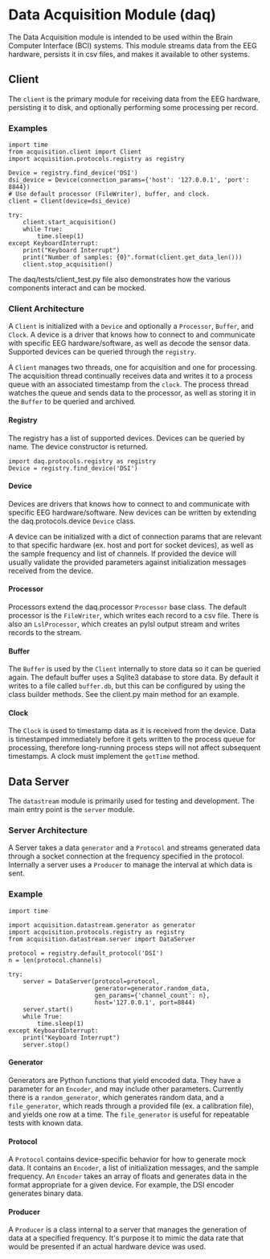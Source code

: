 # Data Acquisition Module (daq)

The Data Acquisition module is intended to be used within the Brain Computer Interface (BCI) systems. This module streams data from the EEG hardware, persists it in csv files, and makes it available to other systems.

## Client

The `client` is the primary module for receiving data from the EEG hardware, persisting it to disk, and optionally performing some processing per record.

### Examples

    import time
    from acquisition.client import Client
    import acquisition.protocols.registry as registry

    Device = registry.find_device('DSI')
    dsi_device = Device(connection_params={'host': '127.0.0.1', 'port': 8844})
    # Use default processor (FileWriter), buffer, and clock.
    client = Client(device=dsi_device)

    try:
        client.start_acquisition()
        while True:
            time.sleep(1)
    except KeyboardInterrupt:
        print("Keyboard Interrupt")
        print("Number of samples: {0}".format(client.get_data_len()))
        client.stop_acquisition()

The daq/tests/client_test.py file also demonstrates how the various components interact and can be mocked.

### Client Architecture

A `Client` is initialized with a `Device`  and optionally a `Processor`, `Buffer`, and `Clock`. A device is a driver that knows how to connect to and communicate with specific EEG hardware/software, as well as decode the sensor data. Supported devices can be queried through the `registry`.

A `Client` manages two threads, one for acquisition and one for processing. The acquisition thread continually receives data and writes it to a process queue with an associated timestamp from the `clock`. The process thread watches the queue and sends data to the processor, as well as storing it in the `Buffer` to be queried and archived.

#### Registry

The registry has a list of supported devices. Devices can be queried by name. The device constructor is returned.

    import daq.protocols.registry as registry
    Device = registry.find_device('DSI')


#### Device

Devices are drivers that knows how to connect to and communicate with specific EEG hardware/software. New devices can be written by extending the daq.protocols.device `Device` class.

A device can be initialized with a dict of connection params that are relevant to that specific hardware (ex. host and port for socket devices), as well as the sample frequency and list of channels. If provided the device will usually validate the provided parameters against initialization messages received from the device.

#### Processor

Processors extend the daq.processor `Processor` base class. The default processor is the `FileWriter`, which writes each record to a csv file. There is also an `LslProcessor`, which creates an pylsl output stream and writes records to the stream.

#### Buffer

The `Buffer` is used by the `Client` internally to store data so it can be queried again. The default buffer uses a Sqlite3 database to store data. By default it writes to a file called `buffer.db`, but this can be configured by using the class builder methods. See the client.py main method for an example.

#### Clock

The `Clock` is used to timestamp data as it is received from the device. Data is timestamped immediately before it gets written to the process queue for processing, therefore long-running process steps will not affect subsequent timestamps. A clock must implement the `getTime` method.


## Data Server

The `datastream` module is primarily used for testing and development. The main entry point is the `server` module.

### Server Architecture

A Server takes a data `generator` and a `Protocol` and streams generated data  through a socket connection at the frequency specified in the protocol. Internally a server uses a `Producer` to manage the interval at which data is sent.

### Example

    import time

    import acquisition.datastream.generator as generator
    import acquisition.protocols.registry as registry
    from acquisition.datastream.server import DataServer

    protocol = registry.default_protocol('DSI')
    n = len(protocol.channels)

    try:
        server = DataServer(protocol=protocol,
                            generator=generator.random_data,
                            gen_params={'channel_count': n},
                            host='127.0.0.1', port=8844)
        server.start()
        while True:
            time.sleep(1)
    except KeyboardInterrupt:
        print("Keyboard Interrupt")
        server.stop()

#### Generator

Generators are Python functions that yield encoded data. They have a parameter for an `Encoder`, and may include other parameters. Currently there is a `random_generator`, which generates random data, and a `file_generator`, which reads through a provided file (ex. a calibration file), and yields one row at a time. The `file_generator` is useful for repeatable tests with known data.

#### Protocol

A `Protocol` contains device-specific behavior for how to generate mock data. It contains an `Encoder`, a list of initialization messages, and the sample frequency. An `Encoder` takes an array of floats and generates data in the format appropriate for a given device. For example, the DSI encoder generates binary data.


#### Producer

A `Producer` is a class internal to a server that manages the generation of data at a specified frequency. It's purpose it to mimic the data rate that would be presented if an actual hardware device was used.
